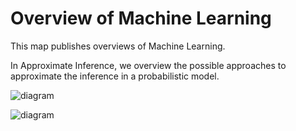 # Overview of Machine Learning

This map publishes overviews of Machine Learning.

In Approximate Inference, we overview the possible approaches to approximate the inference in a probabilistic model.

![diagram](https://github.com/RobRomijnders/overview/blob/master/diagram_approximate_inference.png?raw=true)

![diagram](https://github.com/RobRomijnders/overview/blob/master/inductive_biases.png?raw=true)
